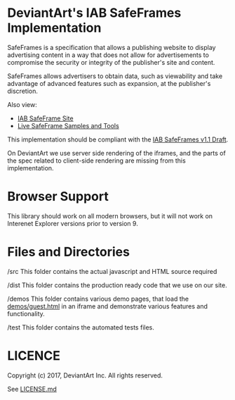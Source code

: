 DeviantArt's IAB SafeFrames Implementation
==========================================

SafeFrames is a specification that allows a publishing website 
to display advertising content in a way that does not allow
for advertisements to compromise the security or integrity
of the publisher's site and content.

SafeFrames allows advertisers to obtain data, such as 
viewability and take advantage of advanced features such
as expansion, at the publisher's discretion.

Also view:
 * [IAB SafeFrame Site](http://www.iab.net/safeframe)
 * [Live SafeFrame Samples and Tools](http://safeframes.net/)

This implementation should be compliant with the [IAB SafeFrames v1.1
Draft](https://www.iab.com/wp-content/uploads/2014/08/SafeFrames_v1.1_final.pdf).

On DeviantArt we use server side rendering of the iframes, and the parts of the
spec related to client-side rendering are missing from this implementation.

Browser Support
===============
This library should work on all modern browsers, but it will not work on
Interenet Explorer versions prior to version 9.

Files and Directories
=====================

  /src
        This folder contains the actual javascript and HTML source required
		
  /dist
        This folder contains the production ready code that we use on our site.

  /demos
        This folder contains various demo pages, that load the [demos/guest.html](demos/guest.html)
        in an iframe and demonstrate various features and functionality.

  /test
        This folder contains the automated tests files.


LICENCE
=======

Copyright (c) 2017, DeviantArt Inc.
All rights reserved.

See [LICENSE.md](LICENSE.md)
